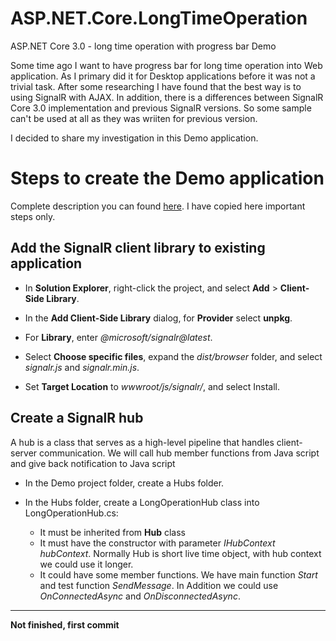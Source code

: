 # ASP.NET.Core.LongTimeOperation
ASP.NET Core 3.0 - long time operation with progress bar Demo

Some time ago I want to have progress bar for long time operation into Web application.
As I primary did it for Desktop applications before it was not a trivial task. After some researching I have found that the best way is to using SignalR with AJAX.
In addition, there is a differences between SignalR Core 3.0 implementation and previous SignalR versions. So some sample can't be used at all as they was wriiten for previous version.

I decided to share my investigation in this Demo application.

# Steps to create the Demo application
Complete description you can found [here](https://docs.microsoft.com/en-us/aspnet/core/tutorials/signalr?view=aspnetcore-3.1&tabs=visual-studio). I have copied here important steps only.

## Add the SignalR client library to existing application

* In **Solution Explorer**, right-click the project, and select **Add** > **Client-Side Library**.

* In the **Add Client-Side Library** dialog, for **Provider** select **unpkg**.

* For **Library**, enter _@microsoft/signalr@latest_.

* Select **Choose specific files**, expand the _dist/browser_ folder, and select _signalr.js_ and _signalr.min.js_.

* Set **Target Location** to _wwwroot/js/signalr/_, and select Install.

## Create a SignalR hub

A hub is a class that serves as a high-level pipeline that handles client-server communication. We will call hub member functions from Java script and give back notification to Java script

* In the Demo project folder, create a Hubs folder.

 * In the Hubs folder, create a LongOperationHub class into LongOperationHub.cs:
   * It must be inherited from **Hub** class 
   * It must have the constructor with parameter _IHubContext<LongOperationHub> hubContext_. Normally Hub is short live time object, with hub context we could use it longer.
   * It could have some member functions. We have main function _Start_ and test function _SendMessage_. In Addition we could use _OnConnectedAsync_ and _OnDisconnectedAsync_.

***
**Not finished, first commit**
